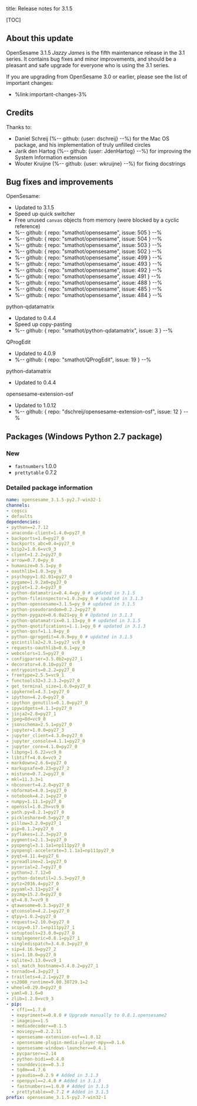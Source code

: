 title: Release notes for 3.1.5


[TOC]


## About this update

OpenSesame 3.1.5 *Jazzy James* is the fifth maintenance release in the 3.1 series. It contains bug fixes and minor improvements, and should be a pleasant and safe upgrade for everyone who is using the 3.1 series.

If you are upgrading from OpenSesame 3.0 or earlier, please see the list of important changes:

- %link:important-changes-3%


## Credits

Thanks to:

- Daniel Schreij (%-- github: {user: dschreij} --%) for the Mac OS package, and his implementation of truly unfilled circles
- Jarik den Hartog (%-- github: {user: JdenHartog} --%) for improving the System Information extension
- Wouter Kruijne (%-- github: {user: wkruijne} --%) for fixing docstrings

## Bug fixes and improvements

OpenSesame:

- Updated to 3.1.5
- Speed up quick switcher
- Free unused `canvas` objects from memory (were blocked by a cyclic reference)
- %-- github: { repo: "smathot/opensesame", issue: 505 } --%
- %-- github: { repo: "smathot/opensesame", issue: 504 } --%
- %-- github: { repo: "smathot/opensesame", issue: 503 } --%
- %-- github: { repo: "smathot/opensesame", issue: 502 } --%
- %-- github: { repo: "smathot/opensesame", issue: 499 } --%
- %-- github: { repo: "smathot/opensesame", issue: 493 } --%
- %-- github: { repo: "smathot/opensesame", issue: 492 } --%
- %-- github: { repo: "smathot/opensesame", issue: 491 } --%
- %-- github: { repo: "smathot/opensesame", issue: 488 } --%
- %-- github: { repo: "smathot/opensesame", issue: 485 } --%
- %-- github: { repo: "smathot/opensesame", issue: 484 } --%

python-qdatamatrix

- Updated to 0.4.4
- Speed up copy-pasting
- %-- github: { repo: "smathot/python-qdatamatrix", issue: 3 } --%

QProgEdit

- Updated to 4.0.9
- %-- github: { repo: "smathot/QProgEdit", issue: 19 } --%

python-datamatrix

- Updated to 0.4.4

opensesame-extension-osf

- Updated to 1.0.12
- %-- github: { repo: "dschreij/opensesame-extension-osf", issue: 12 } --%

## Packages (Windows Python 2.7 package)

### New

- `fastnumbers` 1.0.0
- `prettytable` 0.7.2

### Detailed package information

~~~ .yaml
name: opensesame_3.1.5-py2.7-win32-1
channels:
- cogsci
- defaults
dependencies:
- python==2.7.12
- anaconda-client=1.4.0=py27_0
- backports=1.0=py27_0
- backports_abc=0.4=py27_0
- bzip2=1.0.6=vc9_3
- clyent=1.2.2=py27_0
- arrow=0.7.0=py_0
- humanize=0.5.1=py_0
- oauthlib=1.0.3=py_0
- psychopy=1.82.01=py27_0
- pygame=1.9.2a0=py27_0
- pyglet=1.2.4=py27_0
- python-datamatrix=0.4.4=py_0 # updated in 3.1.5
- python-fileinspector=1.0.2=py_0 # updated in 3.1.3
- python-opensesame=3.1.5=py_0 # updated in 3.1.5
- python-pseudorandom=0.2.2=py27_0
- python-pygaze=0.6.0a21=py_0 # Updated in 3.1.3
- python-qdatamatrix=0.1.13=py_0 # updated in 3.1.5
- python-qnotifications=1.1.1=py_0 # updated in 3.1.3
- python-qosf=1.1.8=py_0
- python-qprogedit=4.0.9=py_0 # updated in 3.1.5
- qscintilla2=2.9.1=py27_vc9_0
- requests-oauthlib=0.6.1=py_0
- webcolors=1.5=py27_0
- configparser=3.5.0b2=py27_1
- decorator=4.0.10=py27_0
- entrypoints=0.2.2=py27_0
- freetype=2.5.5=vc9_1
- functools32=3.2.3.2=py27_0
- get_terminal_size=1.0.0=py27_0
- ipykernel=4.3.1=py27_0
- ipython=4.2.0=py27_0
- ipython_genutils=0.1.0=py27_0
- ipywidgets=4.1.1=py27_0
- jinja2=2.8=py27_1
- jpeg=8d=vc9_0
- jsonschema=2.5.1=py27_0
- jupyter=1.0.0=py27_3
- jupyter_client=4.3.0=py27_0
- jupyter_console=4.1.1=py27_0
- jupyter_core=4.1.0=py27_0
- libpng=1.6.22=vc9_0
- libtiff=4.0.6=vc9_2
- markdown=2.6.6=py27_0
- markupsafe=0.23=py27_2
- mistune=0.7.2=py27_0
- mkl=11.3.3=1
- nbconvert=4.2.0=py27_0
- nbformat=4.0.1=py27_0
- notebook=4.2.1=py27_0
- numpy=1.11.1=py27_0
- openssl=1.0.2h=vc9_0
- path.py=8.2.1=py27_0
- pickleshare=0.5=py27_0
- pillow=3.2.0=py27_1
- pip=8.1.2=py27_0
- pyflakes=1.2.3=py27_0
- pygments=2.1.3=py27_0
- pyopengl=3.1.1a1=np111py27_0
- pyopengl-accelerate=3.1.1a1=np111py27_0
- pyqt=4.11.4=py27_6
- pyreadline=2.1=py27_0
- pyserial=2.7=py27_0
- python=2.7.12=0
- python-dateutil=2.5.3=py27_0
- pytz=2016.4=py27_0
- pyyaml=3.11=py27_4
- pyzmq=15.2.0=py27_0
- qt=4.8.7=vc9_8
- qtawesome=0.3.3=py27_0
- qtconsole=4.2.1=py27_0
- qtpy=1.0.2=py27_0
- requests=2.10.0=py27_0
- scipy=0.17.1=np111py27_1
- setuptools=23.0.0=py27_0
- simplegeneric=0.8.1=py27_1
- singledispatch=3.4.0.3=py27_0
- sip=4.16.9=py27_2
- six=1.10.0=py27_0
- sqlite=3.13.0=vc9_1
- ssl_match_hostname=3.4.0.2=py27_1
- tornado=4.3=py27_1
- traitlets=4.2.1=py27_0
- vs2008_runtime=9.00.30729.1=2
- wheel=0.29.0=py27_0
- yaml=0.1.6=0
- zlib=1.2.8=vc9_3
- pip:
  - cffi==1.7.0
  - expyriment==0.8.0 # Upgrade manually to 0.8.1.opensesame2
  - imageio==1.5
  - mediadecoder==0.1.5
  - moviepy==0.2.2.11  
  - opensesame-extension-osf==1.0.12
  - opensesame-plugin-media-player-mpy==0.1.6
  - opensesame-windows-launcher==0.4.1
  - pycparser==2.14
  - python-bidi==0.4.0
  - sounddevice==0.3.3
  - tqdm==4.7.6
  - pyaudio==0.2.9 # Added in 3.1.3
  - openpyxl==2.4.0 # Added in 3.1.3
  - fastnumbers==1.0.0 # Added in 3.1.5
  - prettytable==0.7.2 # Added in 3.1.5
prefix: opensesame_3.1.5-py2.7-win32-1
~~~
